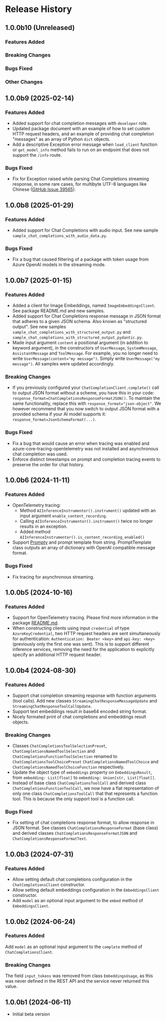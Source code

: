# Release History

## 1.0.0b10 (Unreleased)

### Features Added

### Breaking Changes

### Bugs Fixed

### Other Changes

## 1.0.0b9 (2025-02-14)

### Features Added

* Added support for chat completion messages with `developer` role.
* Updated package document with an example of how to set custom HTTP request headers,
and an example of providing chat completion "messages" as an array of Python `dict` objects.
* Add a descriptive Exception error message when `load_client` function or
`get_model_info` method fails to run on an endpoint that does not support the `/info` route.

### Bugs Fixed

* Fix for Exception raised while parsing Chat Completions streaming response, in some rare cases, for
multibyte UTF-8 languages like Chinese ([GitHub Issue 39565](https://github.com/Azure/azure-sdk-for-python/issues/39565)).

## 1.0.0b8 (2025-01-29)

### Features Added

* Added support for Chat Completions with audio input. See new sample `sample_chat_completions_with_audio_data.py`.

### Bugs Fixed

* Fix a bug that caused filtering of a package with token usage from Azure OpenAI models in the streaming mode.

## 1.0.0b7 (2025-01-15)

### Features Added

* Added a client for Image Embeddings, named `ImageEmbeddingsClient`. See package README.md and new samples.
* Added support for Chat Completions response message in JSON format that adheres to a given JSON schema. Also known
as "structured output". See new samples `sample_chat_completions_with_structured_output.py` and
`sample_chat_completions_with_structured_output_pydantic.py`.
* Made input argument `content` a positional argument (in addition to keyword argument), in the constructors of
`UserMessage`, `SystemMessage`, `AssistantMessage` and `ToolMessage`. For example, you no longer need to write
`UserMessage(content="my message")`. Simply write `UserMessage("my message")`. All samples were updated accordingly.

### Breaking Changes

* If you previously configured your `ChatCompletionClient.complete()` call to output JSON format without a scheme, you have this in your code: `response_format=ChatCompletionsResponseFormatJSON()`. To maintain the same functionality, replace this with `response_format="json-object"`. We however recommend that you now switch to output JSON format with a provided schema if your AI model supports it: `response_format=JsonSchemaFormat(...)`.

### Bugs Fixed

* Fix a bug that would cause an error when tracing was enabled and azure-core-tracing-opentelemetry was not installed and asynchronous chat completion was used.
* Enforce distinct timestamps on prompt and completion tracing events to preserve the order for chat history.

## 1.0.0b6 (2024-11-11)

### Features Added

* OpenTelemetry tracing:
  * Method `AIInferenceInstrumentor().instrument()` updated with an input argument `enable_content_recording`.
  * Calling `AIInferenceInstrumentor().instrument()` twice no longer results in an exception.
  * Added method `AIInferenceInstrumentor().is_content_recording_enabled()`
* Support [Prompty](https://github.com/microsoft/prompty) and prompt template from string. PromptTemplate class outputs an array of dictionary with OpenAI compatible message format.

### Bugs Fixed

* Fix tracing for asynchronous streaming.

## 1.0.0b5 (2024-10-16)

### Features Added

* Support for OpenTelemetry tracing. Please find more information in the package [README.md](https://github.com/Azure/azure-sdk-for-python/blob/main/sdk/ai/azure-ai-inference/README.md).
* When constructing clients using input `credential` of type `AzureKeyCredential`, two HTTP request headers are sent simultaneously for authentication: `Authentication: Beater <key>` and `api-key: <key>` (previously only the first one was sent). This is to support different inference services, removing the need for the application to explicitly specify an additional HTTP request header.

## 1.0.0b4 (2024-08-30)

### Features Added

* Support chat completion streaming response with function arguments (tool calls). Add new classes
`StreamingChatResponseMessageUpdate` and `StreamingChatResponseToolCallUpdate`.
* Support text embeddings result in base64 encoded string format.
* Nicely formated print of chat completions and embeddings result objects.

### Breaking Changes

* Classes `ChatCompletionsToolSelectionPreset`, `ChatCompletionsNamedToolSelection` and `ChatCompletionsFunctionToolSelection` renamed to `ChatCompletionsToolChoicePreset` `ChatCompletionsNamedToolChoice` and `ChatCompletionsNamedToolChoiceFunction` respectively.
* Update the object type of `embeddings` property on `EmbeddingsResult`, from `embedding: List[float]` to `embedding: Union[str, List[float]]`.
* Instead of base class `ChatCompletionsToolCall` and derived class `ChatCompletionsFunctionToolCall`, we now have a flat representation of only one class `ChatCompletionsToolCall` that that represents a function tool. This is because the only support tool is a function call.

### Bugs Fixed

* Fix setting of chat completions response format, to allow response in JSON format. See classes `ChatCompletionsResponseFormat` (base class) and
derived classes `ChatCompletionsResponseFormatJSON` and `ChatCompletionsResponseFormatText`.

## 1.0.0b3 (2024-07-31)

### Features Added

* Allow setting default chat completions configuration in the `ChatCompletionsClient` constructor.
* Allow setting default embeddings configuration in the `EmbeddingsClient` constructor.
* Add `model` as an optional input argument to the `embed` method of `EmbeddingsClient`.

## 1.0.0b2 (2024-06-24)

### Features Added

Add `model` as an optional input argument to the `complete` method of `ChatCompletionsClient`.

### Breaking Changes

The field `input_tokens` was removed from class `EmbeddingsUsage`, as this was never defined in the
REST API and the service never returned this value.

## 1.0.0b1 (2024-06-11)

* Initial beta version

